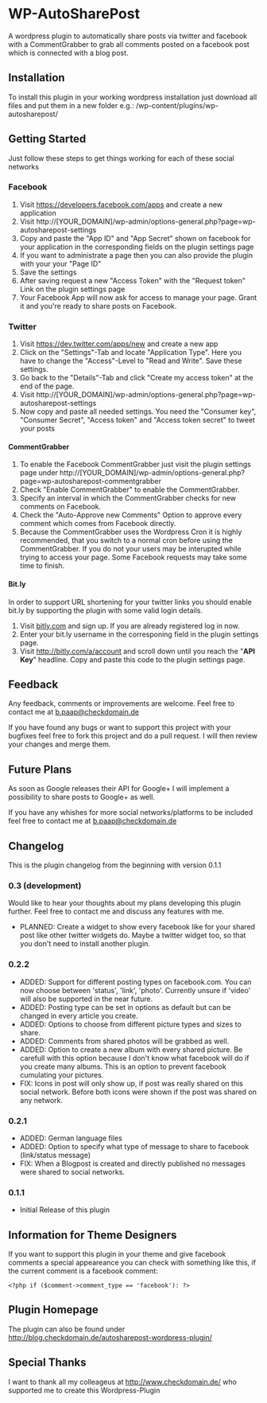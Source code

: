 WP-AutoSharePost
================
A wordpress plugin to automatically share posts via twitter and facebook with a
CommentGrabber to grab all comments posted on a facebook post which is connected
with a blog post.

Installation
------------
To install this plugin in your working wordpress installation just download all
files and put them in a new folder e.g.: /wp-content/plugins/wp-autosharepost/

Getting Started
---------------
Just follow these steps to get things working for each of these social networks

### Facebook
1. Visit https://developers.facebook.com/apps and create a new application
2. Visit http://[YOUR_DOMAIN]/wp-admin/options-general.php?page=wp-autosharepost-settings
3. Copy and paste the "App ID" and "App Secret" shown on facebook for your application 
   in the corresponding fields on the plugin settings page
4. If you want to administrate a page then you can also provide the plugin with 
   your your "Page ID"
5. Save the settings
6. After saving request a new "Access Token" with the "Request token" Link on
   the plugin settings page
7. Your Facebook App will now ask for access to manage your page. Grant it and 
   you're ready to share posts on Facebook.

### Twitter
1. Visit https://dev.twitter.com/apps/new and create a new app
2. Click on the "Settings"-Tab and locate "Application Type". Here you have to
   change the "Access"-Level to "Read and Write". Save these settings.
3. Go back to the "Details"-Tab and click "Create my access token" at the end
   of the page.
4. Visit http://[YOUR_DOMAIN]/wp-admin/options-general.php?page=wp-autosharepost-settings
5. Now copy and paste all needed settings. You need the "Consumer key", 
   "Consumer Secret", "Access token" and "Access token secret" to tweet your posts

#### CommentGrabber
1. To enable the Facebook CommentGrabber just visit the plugin settings page under
   http://[YOUR_DOMAIN]/wp-admin/options-general.php?page=wp-autosharepost-commentgrabber
2. Check "Enable CommentGrabber" to enable the CommentGrabber.
3. Specify an interval in which the CommentGrabber checks for new comments on
   Facebook.
4. Check the "Auto-Approve new Comments" Option to approve every comment which 
   comes from Facebook directly.
5. Because the CommentGrabber uses the Wordpress Cron it is highly recommended, 
   that you switch to a normal cron before using the CommentGrabber. If you do 
   not your users may be interupted while trying to access your page. Some 
   Facebook requests may take some time to finish.
   
#### Bit.ly
In order to support URL shortening for your twitter links you should enable bit.ly 
by supporting the plugin with some valid login details.

1. Visit [bitly.com](https://bitly.com/) and sign up. If you are already registered
   log in now.
2. Enter your bit.ly username in the corresponing field in the plugin settings 
   page.
2. Visit http://bitly.com/a/account and scroll down until you reach the "**API Key**"
   headline. Copy and paste this code to the plugin settings page.

Feedback
--------
Any feedback, comments or improvements are welcome. Feel free to contact me at
b.paap@checkdomain.de

If you have found any bugs or want to support this project with your bugfixes feel
free to fork this project and do a pull request. I will then review your changes
and merge them.

Future Plans
------------
As soon as Google releases their API for Google+ I will implement a possibility
to share posts to Google+ as well.

If you have any whishes for more social networks/platforms to be included feel 
free to contact me at b.paap@checkdomain.de

Changelog
---------
This is the plugin changelog from the beginning with version 0.1.1

### 0.3 (development)
Would like to hear your thoughts about my plans developing this plugin further. 
Feel free to contact me and discuss any features with me.
 
 - PLANNED: Create a widget to show every facebook like for your shared post like
            other twitter widgets do. Maybe a twitter widget too, so that you don't
            need to install another plugin. 
 
### 0.2.2

 - ADDED: Support for different posting types on facebook.com. You can now choose
          between 'status', 'link', 'photo'. Currently unsure if 'video' will also
          be supported in the near future.
 - ADDED: Posting type can be set in options as default but can be changed in 
          every article you create.
 - ADDED: Options to choose from different picture types and sizes to share.
 - ADDED: Comments from shared photos will be grabbed as well.
 - ADDED: Option to create a new album with every shared picture. Be carefull with
          this option because I don't know what facebook will do if you create many
          albums. This is an option to prevent facebook cumulating your pictures.
 - FIX: Icons in post will only show up, if post was really shared on this social
        network. Before both icons were shown if the post was shared on any network.
 
### 0.2.1

 - ADDED: German language files
 - ADDED: Option to specify what type of message to share to facebook (link/status message)
 - FIX: When a Blogpost is created and directly published no messages were shared 
   to social networks. 

### 0.1.1

 - Initial Release of this plugin

Information for Theme Designers
-------------------------------
If you want to support this plugin in your theme and give facebook comments a 
special appeareance you can check with something like this, if the current 
comment is a facebook comment:

`<?php if ($comment->comment_type == 'facebook'): ?>`

Plugin Homepage
---------------
The plugin can also be found under http://blog.checkdomain.de/autosharepost-wordpress-plugin/

Special Thanks
--------------
I want to thank all my colleageus at http://www.checkdomain.de/ who
supported me to create this Wordpress-Plugin